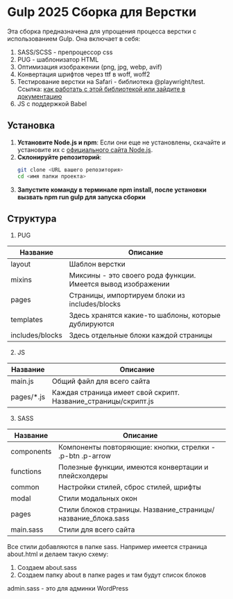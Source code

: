 # Gulp 2025 Сборка для Верстки

Эта сборка предназначена для упрощения процесса верстки с использованием Gulp. Она включает в себя:

1. SASS/SCSS - препроцессор css
2. PUG - шаблонизатор HTML
3. Оптимизация изображении (png, jpg, webp, avif)
4. Конвертация шрифтов через ttf в woff, woff2
5. Тестирование верстки на Safari - библиотека @playwright/test. Ссылка: [как работать с этой библиотекой или зайдите в документацию](https://srkdesign.pro/blog/testing-websites-in-safari-on-windows/)
6. JS с поддержкой Babel

## Установка

1. **Установите Node.js и npm**: Если они еще не установлены, скачайте и установите их с [официального сайта Node.js](https://nodejs.org/).
2. **Склонируйте репозиторий**:
   ```bash
   git clone <URL вашего репозитория>
   cd <имя папки проекта>
3. **Запустите команду в терминале npm install, после установки вызвать npm run gulp для запуска сборки**


## Структура

1. PUG

| Название             | Описание                                                        |
|----------------------|-----------------------------------------------------------------|
| layout               | Шаблон верстки                                                  |
| mixins               | Миксины - это своего рода функции. Имеется вывод изображении    |
| pages                | Страницы, импортируем блоки из includes/blocks                  |
| templates            | Здесь хранятся какие-то шаблоны, которые дублируются            |
| includes/blocks	   | Здесь отдельные блоки каждой страницы                           |

2. JS

| Название             | Описание                                                        |
|----------------------|-----------------------------------------------------------------|
| main.js              | Общий файл для всего сайта                                      |
| pages/*.js           | Каждая страница имеет свой скрипт. Название_страницы/скрипт.js  |

3. SASS

| Название             | Описание                                                        |
|----------------------|-----------------------------------------------------------------|
| components           | Компоненты повторяющие: кнопки, стрелки - .p-btn .p-arrow       |
| functions            | Полезные функции, имеются конвертации и плейсхолдеры            |
| common               | Настройки стилей, сброс стилей, шрифты                          |
| modal                | Стили модальных окон                                            |
| pages                | Cтили блоков страницы. Название_страницы/название_блока.sass    |
| main.sass            | Стили для всего сайта                                       |

Все стили добавляются в папке sass. Например имеется страница about.html и делаем такую схему:

1. Создаем about.sass
2. Создаем папку about в папке pages и там будут список блоков

admin.sass - это для админки WordPress
